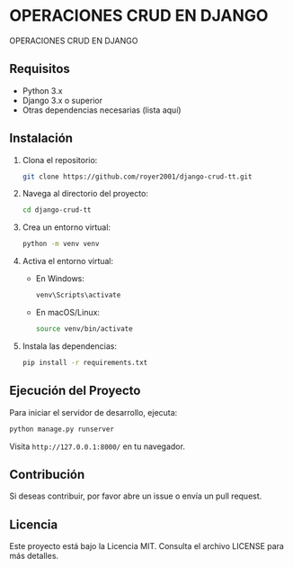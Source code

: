 # OPERACIONES CRUD EN DJANGO

OPERACIONES CRUD EN DJANGO

## Requisitos

- Python 3.x
- Django 3.x o superior
- Otras dependencias necesarias (lista aquí)

## Instalación

1. Clona el repositorio:

   ```bash
   git clone https://github.com/royer2001/django-crud-tt.git
   ```

2. Navega al directorio del proyecto:

   ```bash
   cd django-crud-tt
   ```

3. Crea un entorno virtual:

   ```bash
   python -m venv venv
   ```

4. Activa el entorno virtual:

   - En Windows:

     ```bash
     venv\Scripts\activate
     ```

   - En macOS/Linux:

     ```bash
     source venv/bin/activate
     ```

5. Instala las dependencias:

   ```bash
   pip install -r requirements.txt
   ```

## Ejecución del Proyecto

Para iniciar el servidor de desarrollo, ejecuta:

```bash
python manage.py runserver
```

Visita `http://127.0.0.1:8000/` en tu navegador.

## Contribución

Si deseas contribuir, por favor abre un issue o envía un pull request.

## Licencia

Este proyecto está bajo la Licencia MIT. Consulta el archivo LICENSE para más detalles.
